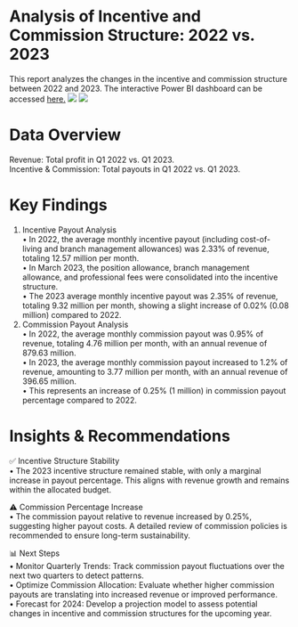 # Analysis of Incentive and Commission Structure: 2022 vs. 2023
This report analyzes the changes in the incentive and commission structure between 2022 and 2023. The interactive Power BI dashboard can be accessed [here.](https://app.powerbi.com/view?r=eyJrIjoiZWJlOWMwOTctNzgxYi00MDYzLTk0ZTAtM2JjNzg5MzEwYTNmIiwidCI6ImZhOTlhNzFkLTU5OTgtNDdlNS1iYjE0LWFiZThlYzY1MTI5NyIsImMiOjEwfQ%3D%3D&pageName=ReportSectiond311ae8addd8046e0259)
![](https://github.com/user-attachments/assets/ce72b8ad-df93-49cd-88a7-212d6b262a68)
![](https://github.com/user-attachments/assets/51e87cbd-686d-41b9-81c1-ae38ca7a2fa4)

# Data Overview
Revenue: Total profit in Q1 2022 vs. Q1 2023.  
Incentive & Commission: Total payouts in Q1 2022 vs. Q1 2023.

# Key Findings
1. Incentive Payout Analysis  
 • In 2022, the average monthly incentive payout (including cost-of-living and branch management allowances) was 2.33% of revenue, totaling 12.57 million per month.  
 • In March 2023, the position allowance, branch management allowance, and professional fees were consolidated into the incentive structure.  
 • The 2023 average monthly incentive payout was 2.35% of revenue, totaling 9.32 million per month, showing a slight increase of 0.02% (0.08 million) compared to 2022.  
2. Commission Payout Analysis  
 • In 2022, the average monthly commission payout was 0.95% of revenue, totaling 4.76 million per month, with an annual revenue of 879.63 million.  
 • In 2023, the average monthly commission payout increased to 1.2% of revenue, amounting to 3.77 million per month, with an annual revenue of 396.65 million.  
 • This represents an increase of 0.25% (1 million) in commission payout percentage compared to 2022.  

# Insights & Recommendations

✅ Incentive Structure Stability  
• The 2023 incentive structure remained stable, with only a marginal increase in payout percentage. This aligns with revenue growth and remains within the allocated budget.  

⚠️ Commission Percentage Increase  
• The commission payout relative to revenue increased by 0.25%, suggesting higher payout costs. A detailed review of commission policies is recommended to ensure long-term sustainability.  

📊 Next Steps  
• Monitor Quarterly Trends: Track commission payout fluctuations over the next two quarters to detect patterns.  
• Optimize Commission Allocation: Evaluate whether higher commission payouts are translating into increased revenue or improved performance.  
• Forecast for 2024: Develop a projection model to assess potential changes in incentive and commission structures for the upcoming year.  

